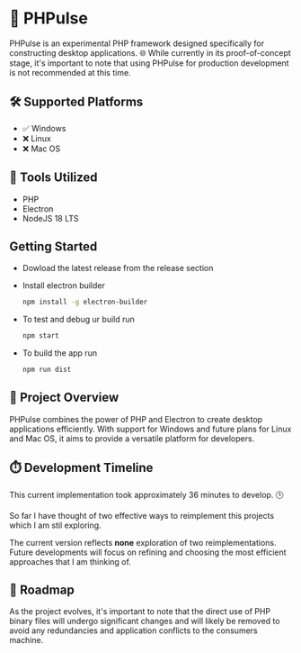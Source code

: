 # 🚀 PHPulse

PHPulse is an experimental PHP framework designed specifically for constructing desktop applications. 🌐 While currently in its proof-of-concept stage, it's important to note that using PHPulse for production development is not recommended at this time.

## 🛠️ Supported Platforms

- ✅ Windows
- ❌ Linux
- ❌ Mac OS

## 🧰 Tools Utilized

- PHP
- Electron
- NodeJS 18 LTS

## Getting Started

- Dowload the latest release from the release section
- Install electron builder

  ```bash
  npm install -g electron-builder
  ```
- To test and debug ur build run

  ```bash
  npm start
  ```
- To build the app run

  ```bash
  npm run dist
  ```

## 🚦 Project Overview

PHPulse combines the power of PHP and Electron to create desktop applications efficiently. With support for Windows and future plans for Linux and Mac OS, it aims to provide a versatile platform for developers.

## ⏱️ Development Timeline

This current implementation took approximately 36 minutes to develop. 🕒

So far I have thought of two effective ways to reimplement this projects which I am stil exploring.

The current version reflects **none** exploration of two reimplementations. Future developments will focus on refining and choosing the most efficient approaches that I am thinking of.

## 🚧 Roadmap

As the project evolves, it's important to note that the direct use of PHP binary files will undergo significant changes and will likely be removed to avoid any redundancies and application conflicts to the consumers machine.
